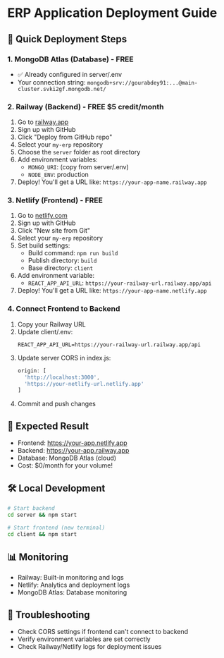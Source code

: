 # ERP Application Deployment Guide

## 🚀 Quick Deployment Steps

### 1. MongoDB Atlas (Database) - FREE
- ✅ Already configured in server/.env
- Your connection string: `mongodb+srv://gourabdey91:...@main-cluster.svki2gf.mongodb.net/`

### 2. Railway (Backend) - FREE $5 credit/month
1. Go to [railway.app](https://railway.app)
2. Sign up with GitHub
3. Click "Deploy from GitHub repo"
4. Select your `my-erp` repository
5. Choose the `server` folder as root directory
6. Add environment variables:
   - `MONGO_URI`: (copy from server/.env)
   - `NODE_ENV`: production
7. Deploy! You'll get a URL like: `https://your-app-name.railway.app`

### 3. Netlify (Frontend) - FREE
1. Go to [netlify.com](https://netlify.com)
2. Sign up with GitHub
3. Click "New site from Git"
4. Select your `my-erp` repository
5. Set build settings:
   - Build command: `npm run build`
   - Publish directory: `build`
   - Base directory: `client`
6. Add environment variable:
   - `REACT_APP_API_URL`: `https://your-railway-url.railway.app/api`
7. Deploy! You'll get a URL like: `https://your-app-name.netlify.app`

### 4. Connect Frontend to Backend
1. Copy your Railway URL
2. Update client/.env:
   ```
   REACT_APP_API_URL=https://your-railway-url.railway.app/api
   ```
3. Update server CORS in index.js:
   ```javascript
   origin: [
     'http://localhost:3000',
     'https://your-netlify-url.netlify.app'
   ]
   ```
4. Commit and push changes

## 🎯 Expected Result
- Frontend: https://your-app.netlify.app
- Backend: https://your-app.railway.app
- Database: MongoDB Atlas (cloud)
- Cost: $0/month for your volume!

## 🛠️ Local Development
```bash
# Start backend
cd server && npm start

# Start frontend (new terminal)
cd client && npm start
```

## 📊 Monitoring
- Railway: Built-in monitoring and logs
- Netlify: Analytics and deployment logs
- MongoDB Atlas: Database monitoring

## 🔧 Troubleshooting
- Check CORS settings if frontend can't connect to backend
- Verify environment variables are set correctly
- Check Railway/Netlify logs for deployment issues
